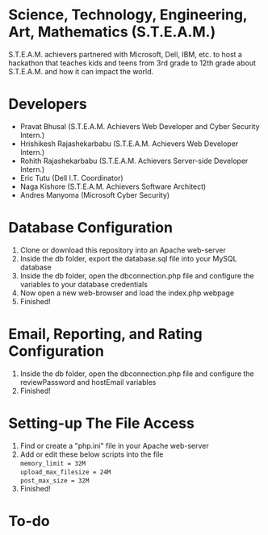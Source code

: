# Science, Technology, Engineering, Art, Mathematics (S.T.E.A.M.)
S.T.E.A.M. achievers partnered with Microsoft, Dell, IBM, etc. to host a hackathon 
that teaches kids and teens from 3rd grade to 12th grade about 
S.T.E.A.M. and how it can impact the world.

# Developers
- Pravat Bhusal (S.T.E.A.M. Achievers Web Developer and Cyber Security Intern.)
- Hrishikesh Rajashekarbabu (S.T.E.A.M. Achievers Web Developer Intern.)
- Rohith Rajashekarbabu (S.T.E.A.M. Achievers Server-side Developer Intern.)
- Eric Tutu (Dell I.T. Coordinator)
- Naga Kishore (S.T.E.A.M. Achievers Software Architect)
- Andres Manyoma (Microsoft Cyber Security)

# Database Configuration
1. Clone or download this repository into an Apache web-server
2. Inside the db folder, export the database.sql file into your MySQL database 
3. Inside the db folder, open the dbconnection.php file and configure the variables to your database credentials
4. Now open a new web-browser and load the index.php webpage
5. Finished!

# Email, Reporting, and Rating Configuration
1. Inside the db folder, open the dbconnection.php file and configure the reviewPassword and hostEmail variables
2. Finished!

# Setting-up The File Access
1. Find or create a "php.ini" file in your Apache web-server
2. Add or edit these below scripts into the file  
`memory_limit = 32M`  
`upload_max_filesize = 24M`  
`post_max_size = 32M`  
3. Finished!

# To-do
